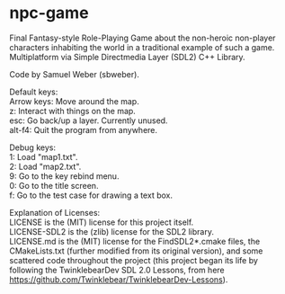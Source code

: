 # npc-game
Final Fantasy-style Role-Playing Game about the non-heroic non-player characters inhabiting the world in a traditional example of such a game. Multiplatform via Simple Directmedia Layer (SDL2) C++ Library.  

Code by Samuel Weber (sbweber).  

Default keys:  
Arrow keys: Move around the map.  
z: Interact with things on the map.  
esc: Go back/up a layer. Currently unused.  
alt-f4: Quit the program from anywhere.  

Debug keys:  
1: Load "map1.txt".  
2: Load "map2.txt".  
9: Go to the key rebind menu.  
0: Go to the title screen.  
f: Go to the test case for drawing a text box.  

Explanation of Licenses:  
LICENSE is the (MIT) license for this project itself.  
LICENSE-SDL2 is the (zlib) license for the SDL2 library.  
LICENSE.md is the (MIT) license for the FindSDL2*.cmake files, the CMakeLists.txt (further modified from its original version), and some scattered code throughout the project (this project began its life by following the TwinklebearDev SDL 2.0 Lessons, from here https://github.com/Twinklebear/TwinklebearDev-Lessons).  